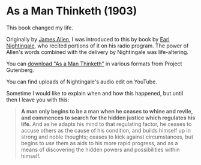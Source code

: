 ---
---

As a Man Thinketh (1903)
========================

This book changed my life.

Originally by [James Allen][1], I was introduced to this by book by [Earl Nightingale][2], who recited portions of it on his radio program. The power of Allen's words combined with the delivery by Nightingale was life-altering.

You can [download "As a Man Thinketh"][3] in various formats from Project Gutenberg.

You can find uploads of Nightingale's audio edit on YouTube.

Sometime I would like to explain when and how this happened, but until then I leave you with this:

> **A man only begins to be a man when he ceases to whine and revile, and commences to search for the hidden justice which regulates his life.** And as he adapts his mind to that regulating factor, he ceases to accuse others as the cause of his condition, and builds himself up in strong and noble thoughts; ceases to kick against circumstances, but begins to _use_ them as aids to his more rapid progress, and as a means of discovering the hidden powers and possibilities within himself.

[1]: https://en.wikipedia.org/wiki/James_Allen_(author)
[2]: https://en.wikipedia.org/wiki/Earl_Nightingale
[3]: http://www.gutenberg.org/ebooks/4507